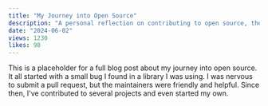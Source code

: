 ```yaml
---
title: "My Journey into Open Source"
description: "A personal reflection on contributing to open source, the challenges I faced, and the lessons learned along the way. It's more than just code."
date: "2024-06-02"
views: 1230
likes: 98
---
```


This is a placeholder for a full blog post about my journey into open source. It all started with a small bug I found in a library I was using. I was nervous to submit a pull request, but the maintainers were friendly and helpful. Since then, I've contributed to several projects and even started my own.
